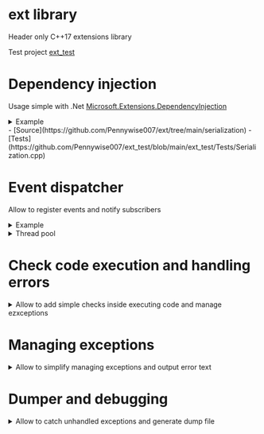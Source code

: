 # ext library
Header only C++17 extensions library

Test project [ext_test](https://github.com/Pennywise007/ext_test) 

# Dependency injection
Usage simple with .Net [Microsoft.Extensions.DependencyInjection](https://www.nuget.org/packages/Microsoft.Extensions.DependencyInjection/)
<details><summary>Example</summary>
```c

    #include <ext/core/dependency_injection.h>
    
    
    struct IInterfaceExample
    {
        virtual ~IInterfaceExample() = default;
    };
    
    struct InterfaceImplementationExample : IInterfaceExample
    {};
    
    struct CreatedObjectExample : ext::ServiceProviderHolder
    {
        explicit CreatedObjectExample(std::shared_ptr<IInterfaceExample> interfaceShared, std::lazy_interface<IInterfaceExample> interfaceLazy, ext::ServiceProvider::Ptr&& serviceProvider)
            : ServiceProviderHolder(std::move(serviceProvider))
            , m_interfaceShared(std::move(interfaceShared))
            , m_interfaceLazyOne(std::move(interfaceLazy))
            , m_interfaceLazyTwo(ServiceProviderHolder::m_serviceProvider)
        {}
    
        std::shared_ptr<IRandomInterface> GetRandomInterface() const
        {
            return ServiceProviderHolder::GetInterface<IRandomInterface>();
        }
    
        std::shared_ptr<IRandomInterface> GetRandomInterfaceOption2() const
        {
            return ext::GetInterface<IRandomInterface>(ServiceProviderHolder::m_serviceProvider);
        }
    
        std::shared_ptr<IInterfaceExample> m_interfaceShared;
        ext::lazy_interface<IInterfaceExample> m_interfaceLazyOne;
        ext::lazy_interface<IInterfaceExample> m_interfaceLazyTwo;
    };
    
    ext::ServiceCollection& serviceCollection = ext::get_service<ext::ServiceCollection>();
    serviceCollection.RegisterScoped<InterfaceImplementationExample, IInterfaceExample>();
    
    const std::shared_ptr<CreatedObjectExample> object = ext::CreateObject<CreatedObjectExample>(serviceCollection.BuildServiceProvider());
    
```

</details>
- [Source](https://github.com/Pennywise007/ext/blob/main/core/dependency_injection.h)
- [Tests](https://github.com/Pennywise007/ext_test/blob/main/ext_test/Tests/DependencyInjection.cpp)

# Serialization
Serialization struct to/from text, xml and others(in progress)
<details><summary>Example</summary>
```c++

    #include <ext/serialization/iserializable.h>
    
    using namespace ext::serializable;
    
    struct InternalStruct : SerializableObject<InternalStruct, L"Pretty name">
    {
        DECLARE_SERIALIZABLE((long) value);
        DECLARE_SERIALIZABLE((std::list<int>) valueList);
    };
    
    struct TestStruct :  SerializableObject<TestStruct>
    {
        REGISTER_SERIALIZABLE_BASE(InternalStruct);
    
        DECLARE_SERIALIZABLE((long) valueLong, 2);
        DECLARE_SERIALIZABLE((int) valueInt);
        DECLARE_SERIALIZABLE((std::vector<bool>) boolVector, { true, false });
    
        DECLARE_SERIALIZABLE((CustomField) field);
        DECLARE_SERIALIZABLE((InternalStruct) internalStruct);
    
        std::list<int> m_listOfParams;
    
        MyTestStruct()
        {
            REGISTER_SERIALIZABLE_OBJECT(m_listOfParams); // or use DECLARE_SERIALIZABLE macro
    
            Executor::DeserializeObject(Fabric::TextDeserializer(L"C:\\Test.xml"), testStruct);
        }
    
        ~MyTestStruct()
        {
            Executor::SerializeObject(Fabric::TextSerializer(L"C:\\Test.xml"), testStruct);
        }
    };

```
</details>
- [Source](https://github.com/Pennywise007/ext/tree/main/serialization)
- [Tests](https://github.com/Pennywise007/ext_test/blob/main/ext_test/Tests/Serialization.cpp)

# Event dispatcher
Allow to register events and notify subscribers
<details><summary>Example</summary>
```c++
    #include <ext/core/dispatcher.h>
    
    // Example of event interface
    struct IEvent : ext::events::IBaseEvent
    {
    	virtual void Event(int val) = 0;
    };
    
    // Example of sending an event:
    ext::send_event(&IEvent::Event, 10);
    
    // Example of recipient:
    struct Recipient : ext::events::ScopeSubscription<IEvent>
    {
    	void Event(int val) override { std::cout << "Event"; }
    }
```
</details>
- [Source](https://github.com/Pennywise007/ext/blob/main/core/dispatcher.h)

# Threading
<details><summary>Interruptible thread(boost/thread analog)</summary>
```c++
    #include <ext/thread/thread.h>
    
    ext::thread myThread(thread_function, []()
    {
    	while (!ext::this_thread::interruption_requested())
    	{
    		try
    		{
    			...
    		}
    		catch (const ext::thread::thread_interrupted&)
            {
                break;
            }
    	}
    });
    
    myThread.interrupt();
    EXPECT_TRUE(myThread.interrupted());
```
- [Source](https://github.com/Pennywise007/ext/blob/main/thread/thread.h)
- [Tests](https://github.com/Pennywise007/ext_test/blob/main/ext_test/Tests/Threads.cpp)
</details>

<details><summary>Thread pool</summary>
```c++
    #include <ext/thread/thread_pool.h>
    
    std::set<ext::task::TaskId, ext::task::TaskIdComparer> taskList;
    ext::thread_pool threadPool([&taskList, &listMutex](const ext::task::TaskId& taskId)
    {
    	taskList.erase(taskId);
    });
    
    const auto maxThreads = std::thread::hardware_concurrency();
    for (auto i = maxThreads; i != 0; --i)
    {
    	taskList.emplace(threadPool.add_task([]()
    	{
    		...
    	}));
    }
    threadPool.wait_for_tasks();
```
- [Source](https://github.com/Pennywise007/ext/blob/main/thread/thread_pool.h)
- [Tests](https://github.com/Pennywise007/ext_test/blob/main/ext_test/Tests/ThreadPool.cpp)
</details>

And others:

- [Task scheduller](https://github.com/Pennywise007/ext/blob/main/thread/scheduller.h)
- [Main thread methods invoker(for GUI and other synchronized actions)](https://github.com/Pennywise007/ext/blob/main/thread/invoker.h)
- [Events](https://github.com/Pennywise007/ext/blob/main/thread/event.h)
- [Tick timer, allow to synchronize sth(for example animations)](https://github.com/Pennywise007/ext/blob/main/thread/tick.h)

# Tracer
<details><summary>Show traces with defferent levels and time stamps in cout/cerr/output/trace file</summary>
```c++
    #include <ext/traces/tracer.h>
    ext::get_tracer()->EnableTraces(true);
```
Simple macroses:
Default information trace

`	EXT_TRACE() << "My trace";`

Debug information only for Debug build

`	EXT_TRACE_DBG() << EXT_TRACE_FUNCTION "called";`
	
Error trace to cerr, mostly used in EXT_CHECK/EXT_EXPECT

`	EXT_TRACE_ERR() << EXT_TRACE_FUNCTION "called";`
	
Can be called for scope call function check. Trace start and end scope with the given text

`	EXT_TRACE_SCOPE() << EXT_TRACE_FUNCTION << "Main function called with " << args;`

- [Source](https://github.com/Pennywise007/ext/tree/main/trace)
</details>

# Check code execution and handling errors
<details><summary>Allow to add simple checks inside executing code and manage ezxceptions</summary>

```c++
    #include <ext/core/check.h>
```
**EXT_CHECK** - throws exception if expression is false
EXT_CHECK(bool_expression) << "Text";
```c++
    if (!bool_expression)
    	throw ::ext::check::CheckFailedException(EXT_SRC_LOCATION, #bool_expression "Text"));
```

**EXT_EXPECT** - if expression is false:
- Only on first failure: debug break if debugger presents, create dump otherwise
- throws exception

EXT_EXPECT(bool_expression) << "Text";
```c++
    if (!bool_expression)
    {
    	if (IsDebuggerPresent())                                            
            DebugBreak();                                                   
    	else                                                                
    		EXT_DUMP_CREATE();
    	throw ::ext::check::CheckFailedException(EXT_SRC_LOCATION, #bool_expression "Text"));
    }
```

**EXT_ASSERT / EXT_REQUIRE** - if expression is false in debug mode. Only on first failure: debug break if debugger presents, create dump otherwise
EXT_ASSERT(bool_expression) << "Text";
```c++
    #ifdef _DEBUG
    	if (!bool_expression)
    	{
    		if (IsDebuggerPresent())                                            
    			DebugBreak();                                                   
    		else                                                                
    			EXT_DUMP_CREATE();
    	}
    #endif
```
- [Source](https://github.com/Pennywise007/ext/blob/main/core/check.h)
</details>

# Managing exceptions
<details><summary>Allow to simplify managing exceptions and output error text</summary>

```c++
    #include <ext/error/exception.h>
    
    try
    { 
    	EXT_EXPECT(is_ok()) << "Something wrong!";
    }
    catch (...)
    {	
    	try
    	{
    		std::throw_with_nested(ext::exception(EXT_SRC_LOCATION, "Job failed")); 
    	}
    	catch (...)
    	{
    		::MessageBox(NULL, ext::ManageExceptionText("Big bang"));
    	}
    }
```

- [Source](https://github.com/Pennywise007/ext/blob/main/error/exception.h)
</details>

# Dumper and debugging

<details><summary>Allow to catch unhandled exceptions and generate dump file</summary>

Declare unhandled exceptions handler(called automatic on calling ext::dump::create_dump())
```c++
    #include <ext/error/dump_writer.h>
    
    void main()
    {
    	EXT_DUMP_DECLARE_HANDLER();
    	...
    }
```
	
If you need to catch error inside you code you add check:
```c++
    EXT_DUMP_IF(is_something_wrong());
``` 
In this case if debugger presents - it will be stopped here, otherwise generate dump file and **continue** execution, @see DEBUG_BREAK_OR_CREATE_DUMP.
Dump generation and debug break in case with EXT_DUMP_IF generates only once to avoid spam.

- [Source](https://github.com/Pennywise007/ext/blob/main/error/dump_writer.h)
</details>